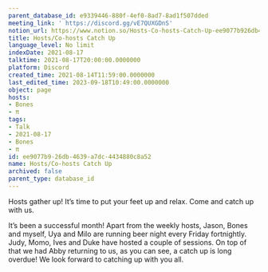 ```yaml
---
parent_database_id: e9339446-880f-4ef0-8ad7-8ad1f507dded
meeting_link: ' https://discord.gg/vE7QUXGDnS'
notion_url: https://www.notion.so/Hosts-Co-hosts-Catch-Up-ee9077b926db4639a7dc4434880c8a52
title: Hosts/Co-hosts Catch Up
language_level: No limit
indexDate: 2021-08-17
talktime: 2021-08-17T20:00:00.0000000
platform: Discord
created_time: 2021-08-14T11:59:00.0000000
last_edited_time: 2023-09-18T10:49:00.0000000
object: page
hosts:
- Bones
- π
tags:
- Talk
- 2021-08-17
- Bones
- π
id: ee9077b9-26db-4639-a7dc-4434880c8a52
name: Hosts/Co-hosts Catch Up
archived: false
parent_type: database_id
---
```









Hosts gather up! It’s time to put your feet up and relax. Come and catch up with us.

It’s been a successful month! Apart from the weekly hosts, Jason, Bones and myself, Uya and Milo are running beer night every Friday fortnightly. Judy, Momo, Ives and Duke have hosted a couple of sessions. On top of that we had Abby returning to us, as you can see, a catch up is long overdue! We look forward to catching up with you all.

















